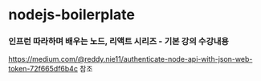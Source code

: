# nodejs-boilerplate

### 인프런 따라하며 배우는 노드, 리액트 시리즈 - 기본 강의 수강내용

https://medium.com/@reddy.nie11/authenticate-node-api-with-json-web-token-72f665df6b4c 참조
